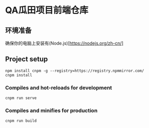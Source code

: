 # QA瓜田项目前端仓库

## 环境准备

确保你的电脑上安装有(Node.js)[https://nodejs.org/zh-cn/]

## Project setup
```
npm install cnpm -g --registry=https://registry.npmmirror.com/
cnpm install
```

### Compiles and hot-reloads for development
```
cnpm run serve
```

### Compiles and minifies for production
```
cnpm run build
```
